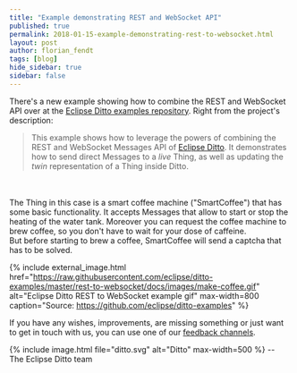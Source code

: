 ```yaml
---
title: "Example demonstrating REST and WebSocket API"
published: true
permalink: 2018-01-15-example-demonstrating-rest-to-websocket.html
layout: post
author: florian_fendt
tags: [blog]
hide_sidebar: true
sidebar: false
---
```


There's a new example showing how to combine the REST and WebSocket API
over at the [Eclipse Ditto examples repository](https://github.com/eclipse/ditto-examples/tree/master/rest-to-websocket).
Right from the project's description:

>This example shows how to leverage the powers of combining the REST and
 WebSocket Messages API of [Eclipse Ditto](https://eclipse.org/ditto/).
 It demonstrates how to send direct Messages to a *live* Thing, as well as
 updating the *twin* representation of a Thing inside Ditto.
<br/> 
<br/> 
 The Thing in this case is a smart coffee machine ("SmartCoffee") that has
 some basic functionality. It accepts Messages that allow to start or stop
 the heating of the water tank. Moreover you can request the coffee
 machine to brew coffee, so you don't have to wait for your dose of caffeine.<br/>
 But before starting to brew a coffee, SmartCoffee will send a captcha
 that has to be solved.

{% include external_image.html 
href="https://raw.githubusercontent.com/eclipse/ditto-examples/master/rest-to-websocket/docs/images/make-coffee.gif" 
alt="Eclipse Ditto REST to WebSocket example gif" 
max-width=800 
caption="Source: https://github.com/eclipse/ditto-examples" %}

If you have any wishes, improvements, are missing something
or just want to get in touch with us, you can use one of
our [feedback channels](https://eclipse.org/ditto/feedback.html).

{% include image.html file="ditto.svg" alt="Ditto" max-width=500 %}
--<br/>
The Eclipse Ditto team
